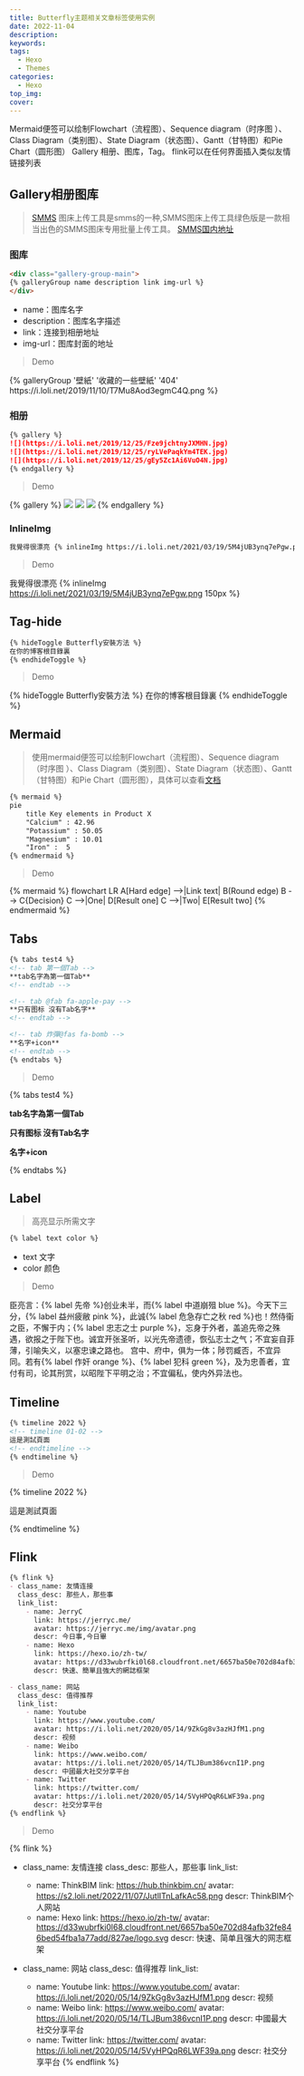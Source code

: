 ```yaml
---
title: Butterfly主题相关文章标签使用实例
date: 2022-11-04
description: 
keywords: 
tags:
  - Hexo
  - Themes
categories:
  - Hexo
top_img:
cover:
---
```


Mermaid便签可以绘制Flowchart（流程图）、Sequence diagram（时序图 ）、Class Diagram（类别图）、State Diagram（状态图）、Gantt（甘特图）和Pie Chart（圆形图）
Gallery 相册、图库，Tag。 flink可以在任何界面插入类似友情链接列表


## Gallery相册图库
> [SMMS](https://sm.ms/) 图床上传工具是smms的一种,SMMS图床上传工具绿色版是一款相当出色的SMMS图床专用批量上传工具。
> [SMMS国内地址](https://smms.app/)

### 图库
```markdown
<div class="gallery-group-main">
{% galleryGroup name description link img-url %}
</div>
```
- name：图库名字
- description：图库名字描述
- link：连接到相册地址
- img-url：图库封面的地址

> Demo
<div class="gallery-group-main">
{% galleryGroup '壁紙' '收藏的一些壁紙' '404' https://i.loli.net/2019/11/10/T7Mu8Aod3egmC4Q.png %}
</div>

### 相册
```markdown
{% gallery %}
![](https://i.loli.net/2019/12/25/Fze9jchtnyJXMHN.jpg)
![](https://i.loli.net/2019/12/25/ryLVePaqkYm4TEK.jpg)
![](https://i.loli.net/2019/12/25/gEy5Zc1Ai6VuO4N.jpg)
{% endgallery %}
```
> Demo

{% gallery %}
![](https://i.loli.net/2019/12/25/Fze9jchtnyJXMHN.jpg)
![](https://i.loli.net/2019/12/25/ryLVePaqkYm4TEK.jpg)
![](https://i.loli.net/2019/12/25/gEy5Zc1Ai6VuO4N.jpg)
{% endgallery %}

### InlineImg

```markdown
我覺得很漂亮 {% inlineImg https://i.loli.net/2021/03/19/5M4jUB3ynq7ePgw.png 150px %}
```
> Demo

我覺得很漂亮 {% inlineImg https://i.loli.net/2021/03/19/5M4jUB3ynq7ePgw.png 150px %}




## Tag-hide

```markdown
{% hideToggle Butterfly安裝方法 %}
在你的博客根目錄裏
{% endhideToggle %}
```
> Demo

{% hideToggle Butterfly安裝方法 %}
在你的博客根目錄裏
{% endhideToggle %}

## Mermaid
> 使用mermaid便签可以绘制Flowchart（流程图）、Sequence diagram（时序图 ）、Class Diagram（类别图）、State Diagram（状态图）、Gantt（甘特图）和Pie Chart（圆形图），具体可以查看[文档](https://mermaid-js.github.io/mermaid/#/)

```markdown
{% mermaid %}
pie
    title Key elements in Product X
    "Calcium" : 42.96
    "Potassium" : 50.05
    "Magnesium" : 10.01
    "Iron" :  5
{% endmermaid %}
```

> Demo

{% mermaid %}
flowchart LR
    A[Hard edge] -->|Link text| B(Round edge)
    B --> C{Decision}
    C -->|One| D[Result one]
    C -->|Two| E[Result two]
{% endmermaid %}


## Tabs
```markdown
{% tabs test4 %}
<!-- tab 第一個Tab -->
**tab名字為第一個Tab**
<!-- endtab -->

<!-- tab @fab fa-apple-pay -->
**只有图标 沒有Tab名字**
<!-- endtab -->

<!-- tab 炸彈@fas fa-bomb -->
**名字+icon**
<!-- endtab -->
{% endtabs %}
```

> Demo

{% tabs test4 %}
<!-- tab 第一個Tab -->
**tab名字為第一個Tab**
<!-- endtab -->

<!-- tab @fab fa-apple-pay -->
**只有图标 沒有Tab名字**
<!-- endtab -->

<!-- tab 炸彈@fas fa-bomb -->
**名字+icon**
<!-- endtab -->
{% endtabs %}

## Label
> 高亮显示所需文字

```markdown
{% label text color %}
```
- text 文字
- color 颜色

> Demo

臣亮言：{% label 先帝 %}创业未半，而{% label 中道崩殂 blue %}。今天下三分，{% label 益州疲敝 pink %}，此诚{% label 危急存亡之秋 red %}也！然侍衞之臣，不懈于内；{% label 忠志之士 purple %}，忘身于外者，盖追先帝之殊遇，欲报之于陛下也。诚宜开张圣听，以光先帝遗德，恢弘志士之气；不宜妄自菲薄，引喻失义，以塞忠谏之路也。
宫中、府中，俱为一体；陟罚臧否，不宜异同。若有{% label 作奸 orange %}、{% label 犯科 green %}，及为忠善者，宜付有司，论其刑赏，以昭陛下平明之治；不宜偏私，使内外异法也。


## Timeline

```markdown
{% timeline 2022 %}
<!-- timeline 01-02 -->
這是測試頁面
<!-- endtimeline -->
{% endtimeline %}
```
> Demo

{% timeline 2022 %}
<!-- timeline 01-02 -->
這是測試頁面
<!-- endtimeline -->
{% endtimeline %}

## Flink

```markdown
{% flink %}
- class_name: 友情连接
  class_desc: 那些人，那些事
  link_list:
    - name: JerryC
      link: https://jerryc.me/
      avatar: https://jerryc.me/img/avatar.png
      descr: 今日事,今日畢
    - name: Hexo
      link: https://hexo.io/zh-tw/
      avatar: https://d33wubrfki0l68.cloudfront.net/6657ba50e702d84afb32fe846bed54fba1a77add/827ae/logo.svg
      descr: 快速、簡單且強大的網誌框架

- class_name: 网站
  class_desc: 值得推荐
  link_list:
    - name: Youtube
      link: https://www.youtube.com/
      avatar: https://i.loli.net/2020/05/14/9ZkGg8v3azHJfM1.png
      descr: 视频
    - name: Weibo
      link: https://www.weibo.com/
      avatar: https://i.loli.net/2020/05/14/TLJBum386vcnI1P.png
      descr: 中國最大社交分享平台
    - name: Twitter
      link: https://twitter.com/
      avatar: https://i.loli.net/2020/05/14/5VyHPQqR6LWF39a.png
      descr: 社交分享平台 
{% endflink %}
```
> Demo

{% flink %}
- class_name: 友情连接
  class_desc: 那些人，那些事
  link_list:
    - name: ThinkBIM
      link: https://hub.thinkbim.cn/
      avatar: https://s2.loli.net/2022/11/07/JutlITnLafkAc58.png
      descr: ThinkBIM个人网站
    - name: Hexo
      link: https://hexo.io/zh-tw/
      avatar: https://d33wubrfki0l68.cloudfront.net/6657ba50e702d84afb32fe846bed54fba1a77add/827ae/logo.svg
      descr: 快速、简单且强大的网志框架

- class_name: 网站
  class_desc: 值得推荐
  link_list:
    - name: Youtube
      link: https://www.youtube.com/
      avatar: https://i.loli.net/2020/05/14/9ZkGg8v3azHJfM1.png
      descr: 视频
    - name: Weibo
      link: https://www.weibo.com/
      avatar: https://i.loli.net/2020/05/14/TLJBum386vcnI1P.png
      descr: 中國最大社交分享平台
    - name: Twitter
      link: https://twitter.com/
      avatar: https://i.loli.net/2020/05/14/5VyHPQqR6LWF39a.png
      descr: 社交分享平台
{% endflink %}